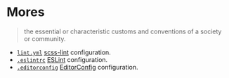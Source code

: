 # Mores

> the essential or characteristic customs and conventions of a society or community.

* [`lint.yml`](./lint.yml) [scss-lint](https://github.com/brigade/scss-lint) configuration.
* [`.eslintrc`](./.eslintrc) [ESLint](http://eslint.org/) configuration.
* [`.editorconfig`](./.editorconfig) [EditorConfig](http://editorconfig.org/) configuration.
